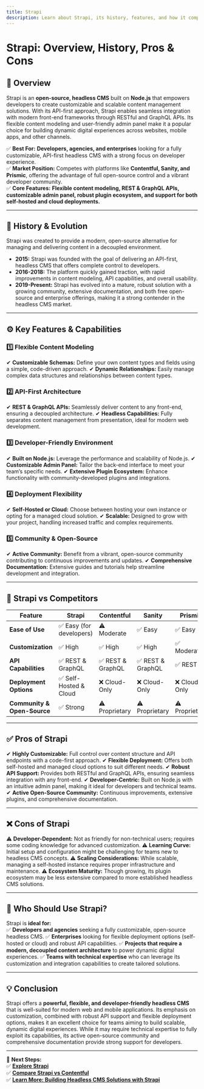 ```yaml
---
title: Strapi
description: Learn about Strapi, its history, features, and how it compares to other headless CMS platforms.
---
```


# **Strapi: Overview, History, Pros & Cons**

## **📌 Overview**  
Strapi is an **open-source, headless CMS** built on **Node.js** that empowers developers to create customizable and scalable content management solutions. With its API-first approach, Strapi enables seamless integration with modern front-end frameworks through RESTful and GraphQL APIs. Its flexible content modeling and user-friendly admin panel make it a popular choice for building dynamic digital experiences across websites, mobile apps, and other channels.

✅ **Best For:** **Developers, agencies, and enterprises** looking for a fully customizable, API-first headless CMS with a strong focus on developer experience.  
✅ **Market Position:** Competes with platforms like **Contentful, Sanity, and Prismic**, offering the advantage of full open-source control and a vibrant developer community.  
✅ **Core Features:** **Flexible content modeling, REST & GraphQL APIs, customizable admin panel, robust plugin ecosystem, and support for both self-hosted and cloud deployments.**

---

## **📜 History & Evolution**  
Strapi was created to provide a modern, open-source alternative for managing and delivering content in a decoupled environment.

- **2015:** Strapi was founded with the goal of delivering an API-first, headless CMS that offers complete control to developers.
- **2016-2018:** The platform quickly gained traction, with rapid improvements in content modeling, API capabilities, and overall usability.
- **2019-Present:** Strapi has evolved into a mature, robust solution with a growing community, extensive documentation, and both free open-source and enterprise offerings, making it a strong contender in the headless CMS market.

---

## **⚙️ Key Features & Capabilities**

### **1️⃣ Flexible Content Modeling**
✔ **Customizable Schemas:** Define your own content types and fields using a simple, code-driven approach.
✔ **Dynamic Relationships:** Easily manage complex data structures and relationships between content types.

### **2️⃣ API-First Architecture**
✔ **REST & GraphQL APIs:** Seamlessly deliver content to any front-end, ensuring a decoupled architecture.
✔ **Headless Capabilities:** Fully separates content management from presentation, ideal for modern web development.

### **3️⃣ Developer-Friendly Environment**
✔ **Built on Node.js:** Leverage the performance and scalability of Node.js.
✔ **Customizable Admin Panel:** Tailor the back-end interface to meet your team’s specific needs.
✔ **Extensive Plugin Ecosystem:** Enhance functionality with community-developed plugins and integrations.

### **4️⃣ Deployment Flexibility**
✔ **Self-Hosted or Cloud:** Choose between hosting your own instance or opting for a managed cloud solution.
✔ **Scalable:** Designed to grow with your project, handling increased traffic and complex requirements.

### **5️⃣ Community & Open-Source**
✔ **Active Community:** Benefit from a vibrant, open-source community contributing to continuous improvements and updates.
✔ **Comprehensive Documentation:** Extensive guides and tutorials help streamline development and integration.

---

## **🔄 Strapi vs Competitors**

| Feature                   | Strapi           | Contentful       | Sanity          | Prismic         |
|---------------------------|------------------|------------------|-----------------|-----------------|
| **Ease of Use**           | ✅ Easy (for developers) | ⚠ Moderate  | ✅ Easy         | ✅ Easy         |
| **Customization**         | ✅ High          | ✅ High          | ✅ High         | ✅ Moderate     |
| **API Capabilities**      | ✅ REST & GraphQL| ✅ REST & GraphQL| ✅ REST & GraphQL| ✅ REST         |
| **Deployment Options**    | ✅ Self-Hosted & Cloud | ❌ Cloud-Only | ❌ Cloud-Only  | ❌ Cloud-Only  |
| **Community & Open-Source**| ✅ Strong       | ⚠ Proprietary   | ⚠ Proprietary  | ⚠ Proprietary   |

---

## **✅ Pros of Strapi**
✔ **Highly Customizable:** Full control over content structure and API endpoints with a code-first approach.
✔ **Flexible Deployment:** Offers both self-hosted and managed cloud options to suit different needs.
✔ **Robust API Support:** Provides both RESTful and GraphQL APIs, ensuring seamless integration with any front-end.
✔ **Developer-Centric:** Built on Node.js with an intuitive admin panel, making it ideal for developers and technical teams.
✔ **Active Open-Source Community:** Continuous improvements, extensive plugins, and comprehensive documentation.

---

## **❌ Cons of Strapi**
⚠ **Developer-Dependent:** Not as friendly for non-technical users; requires some coding knowledge for advanced customization.
⚠ **Learning Curve:** Initial setup and configuration might be challenging for teams new to headless CMS concepts.
⚠ **Scaling Considerations:** While scalable, managing a self-hosted instance requires proper infrastructure and maintenance.
⚠ **Ecosystem Maturity:** Though growing, its plugin ecosystem may be less extensive compared to more established headless CMS solutions.

---

## **🎯 Who Should Use Strapi?**
Strapi is **ideal for:**  
✅ **Developers and agencies** seeking a fully customizable, open-source headless CMS.
✅ **Enterprises** looking for flexible deployment options (self-hosted or cloud) and robust API capabilities.
✅ **Projects that require a modern, decoupled content architecture** to power dynamic digital experiences.
✅ **Teams with technical expertise** who can leverage its customization and integration capabilities to create tailored solutions.

---

## **💡 Conclusion**
Strapi offers a **powerful, flexible, and developer-friendly headless CMS** that is well-suited for modern web and mobile applications. Its emphasis on customization, combined with robust API support and flexible deployment options, makes it an excellent choice for teams aiming to build scalable, dynamic digital experiences. While it may require technical expertise to fully exploit its capabilities, its active open-source community and comprehensive documentation provide strong support for developers.

---

🚀 **Next Steps:**  
✅ **[Explore Strapi](https://strapi.io/)**  
✅ **[Compare Strapi vs Contentful](#)**  
✅ **[Learn More: Building Headless CMS Solutions with Strapi](#)**
